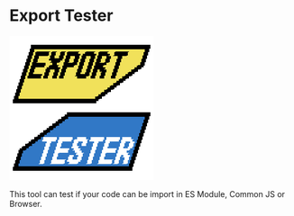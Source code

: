# Export Tester

![Export Tester](lib/logo/logo256.png)

This tool can test if your code can be import in ES Module, Common JS or Browser.
